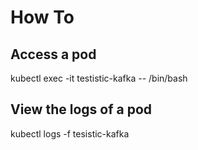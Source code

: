 # How To

## Access a pod

kubectl exec -it testistic-kafka -- /bin/bash

## View the logs of a pod

kubectl logs -f tesistic-kafka
